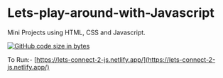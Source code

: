 # Lets-play-around-with-Javascript
Mini Projects using HTML, CSS and Javascript.

[![GitHub code size in bytes](https://img.shields.io/github/languages/code-size/Sranu2109/Lets-play-around-with-HTML-CSS-Javascript.svg?logo=git&style=social)](https://github.com/Sranu2109/Lets-play-around-with-HTML-CSS-Javascript/)

To Run:- [https://lets-connect-2-js.netlify.app/](https://lets-connect-2-js.netlify.app/)
